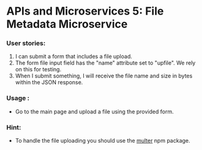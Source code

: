 
# APIs and Microservices 5: File Metadata Microservice

### User stories:
1. I can submit a form that includes a file upload.
2. The form file input field has the "name" attribute set to "upfile". We rely on this for testing.
3. When I submit something, I will receive the file name and size in bytes within the JSON response.

### Usage :
* Go to the main page and upload a file using the provided form.

### Hint:
* To handle the file uploading you should use the [multer](https://www.npmjs.com/package/multer) npm package.
